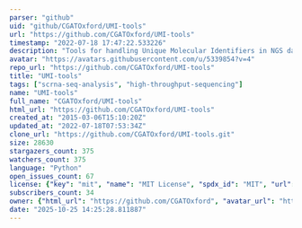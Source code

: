 ```yaml
---
parser: "github"
uid: "github/CGATOxford/UMI-tools"
url: "https://github.com/CGATOxford/UMI-tools"
timestamp: "2022-07-18 17:47:22.533226"
description: "Tools for handling Unique Molecular Identifiers in NGS data sets"
avatar: "https://avatars.githubusercontent.com/u/5339854?v=4"
repo_url: "https://github.com/CGATOxford/UMI-tools"
title: "UMI‑tools"
tags: ["scrna-seq-analysis", "high-throughput-sequencing"]
name: "UMI-tools"
full_name: "CGATOxford/UMI-tools"
html_url: "https://github.com/CGATOxford/UMI-tools"
created_at: "2015-03-06T15:10:20Z"
updated_at: "2022-07-18T07:53:34Z"
clone_url: "https://github.com/CGATOxford/UMI-tools.git"
size: 28630
stargazers_count: 375
watchers_count: 375
language: "Python"
open_issues_count: 67
license: {"key": "mit", "name": "MIT License", "spdx_id": "MIT", "url": "https://api.github.com/licenses/mit", "node_id": "MDc6TGljZW5zZTEz"}
subscribers_count: 34
owner: {"html_url": "https://github.com/CGATOxford", "avatar_url": "https://avatars.githubusercontent.com/u/5339854?v=4", "login": "CGATOxford", "type": "Organization"}
date: "2025-10-25 14:25:28.811887"
---
```

